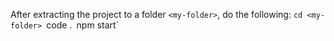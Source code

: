 After extracting the project to a folder `<my-folder>`, do the following:
`cd <my-folder>
`code .`
`npm start`
